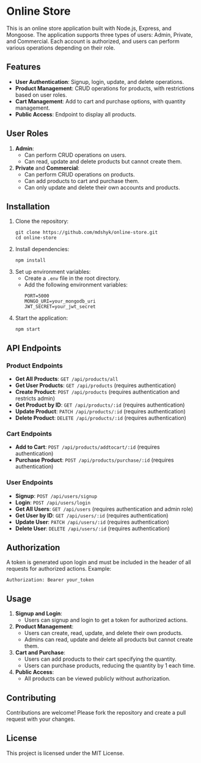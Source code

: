 <!DOCTYPE html>
<html lang="en">
<head>
    <meta charset="UTF-8">
    <meta name="viewport" content="width=device-width, initial-scale=1.0">
</head>
<body>

<h1>Online Store</h1>

<p>This is an online store application built with Node.js, Express, and Mongoose. The application supports three types of users: Admin, Private, and Commercial. Each account is authorized, and users can perform various operations depending on their role.</p>

<h2>Features</h2>
<ul>
    <li><strong>User Authentication</strong>: Signup, login, update, and delete operations.</li>
    <li><strong>Product Management</strong>: CRUD operations for products, with restrictions based on user roles.</li>
    <li><strong>Cart Management</strong>: Add to cart and purchase options, with quantity management.</li>
    <li><strong>Public Access</strong>: Endpoint to display all products.</li>
</ul>

<h2>User Roles</h2>
<ol>
    <li><strong>Admin</strong>:
        <ul>
            <li>Can perform CRUD operations on users.</li>
            <li>Can read, update and delete products but cannot create them.</li>
        </ul>
    </li>
    <li><strong>Private</strong> and <strong>Commercial</strong>:
        <ul>
            <li>Can perform CRUD operations on products.</li>
            <li>Can add products to cart and purchase them.</li>
            <li>Can only update and delete their own accounts and products.</li>
        </ul>
    </li>
</ol>

<h2>Installation</h2>
<ol>
    <li>Clone the repository:
        <pre><code>git clone https://github.com/mdshyk/online-store.git
cd online-store</code></pre>
    </li>
    <li>Install dependencies:
        <pre><code>npm install</code></pre>
    </li>
    <li>Set up environment variables:
        <ul>
            <li>Create a <code>.env</code> file in the root directory.</li>
            <li>Add the following environment variables:
                <pre><code>PORT=5000
MONGO_URI=your_mongodb_uri
JWT_SECRET=your_jwt_secret</code></pre>
            </li>
        </ul>
    </li>
    <li>Start the application:
        <pre><code>npm start</code></pre>
    </li>
</ol>

<h2>API Endpoints</h2>

<h3>Product Endpoints</h3>
<ul>
    <li><strong>Get All Products</strong>: <code>GET /api/products/all</code></li>
    <li><strong>Get User Products</strong>: <code>GET /api/products</code> (requires authentication)</li>
    <li><strong>Create Product</strong>: <code>POST /api/products</code> (requires authentication and restricts admin)</li>
    <li><strong>Get Product by ID</strong>: <code>GET /api/products/:id</code> (requires authentication)</li>
    <li><strong>Update Product</strong>: <code>PATCH /api/products/:id</code> (requires authentication)</li>
    <li><strong>Delete Product</strong>: <code>DELETE /api/products/:id</code> (requires authentication)</li>
</ul>

<h3>Cart Endpoints</h3>
<ul>
    <li><strong>Add to Cart</strong>: <code>POST /api/products/addtocart/:id</code> (requires authentication)</li>
    <li><strong>Purchase Product</strong>: <code>POST /api/products/purchase/:id</code> (requires authentication)</li>
</ul>

<h3>User Endpoints</h3>
<ul>
    <li><strong>Signup</strong>: <code>POST /api/users/signup</code></li>
    <li><strong>Login</strong>: <code>POST /api/users/login</code></li>
    <li><strong>Get All Users</strong>: <code>GET /api/users</code> (requires authentication and admin role)</li>
    <li><strong>Get User by ID</strong>: <code>GET /api/users/:id</code> (requires authentication)</li>
    <li><strong>Update User</strong>: <code>PATCH /api/users/:id</code> (requires authentication)</li>
    <li><strong>Delete User</strong>: <code>DELETE /api/users/:id</code> (requires authentication)</li>
</ul>

<h2>Authorization</h2>
<p>A token is generated upon login and must be included in the header of all requests for authorized actions. Example:</p>
<pre><code>Authorization: Bearer your_token</code></pre>

<h2>Usage</h2>
<ol>
    <li><strong>Signup and Login</strong>:
        <ul>
            <li>Users can signup and login to get a token for authorized actions.</li>
        </ul>
    </li>
    <li><strong>Product Management</strong>:
        <ul>
            <li>Users can create, read, update, and delete their own products.</li>
            <li>Admins can read, update and delete all products but cannot create them.</li>
        </ul>
    </li>
    <li><strong>Cart and Purchase</strong>:
        <ul>
            <li>Users can add products to their cart specifying the quantity.</li>
            <li>Users can purchase products, reducing the quantity by 1 each time.</li>
        </ul>
    </li>
    <li><strong>Public Access</strong>:
        <ul>
            <li>All products can be viewed publicly without authorization.</li>
        </ul>
    </li>
</ol>

<h2>Contributing</h2>
<p>Contributions are welcome! Please fork the repository and create a pull request with your changes.</p>

<h2>License</h2>
<p>This project is licensed under the MIT License.</p>

</body>
</html>
